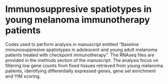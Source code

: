 # Immunosuppresive spatiotypes in young melanoma immunotherapy patients
Codes used to perform analysis in manuscript entitled "Baseline immunosuppresive spatiotypes in adolescent and young adult melanoma patients treated with checkpoint immunotherapy". The RNAseq files are provided in the methods section of the manuscript. The analysis focus on filtering low gene counts from fixed tissues retrieved from young melanoma patients, identifying differentially expressed genes, gene set enrichment and YIM scoring.
